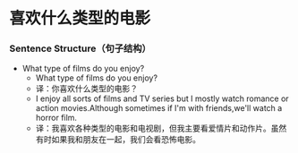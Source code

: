 # 喜欢什么类型的电影

### Sentence Structure（句子结构）

- What type of films do you enjoy?
  - What type of films do you enjoy?
  - 译：你喜欢什么类型的电影？
  - I enjoy all sorts of films and TV series but I mostly watch romance or action movies.Although sometimes if I'm with friends,we'll watch a horror film.
  - 译：我喜欢各种类型的电影和电视剧，但我主要看爱情片和动作片。虽然有时如果我和朋友在一起，我们会看恐怖电影。
